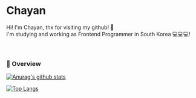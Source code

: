 # Chayan
Hi! I'm Chayan, thx for visiting my github! 👏<br>
I'm studying and working as Frontend Programmer in South Korea 💻💻💻! <br>

<br>

### 🚩 Overview
[![Anurag's github stats](https://github-readme-stats.vercel.app/api?username=hchayan)](https://github.com/anuraghazra/github-readme-stats)
<br>

<!--
### 🚩 skill stacks
<img alt="" src="https://img.shields.io/badge/-javascript-yellow?logo=javascript&logoColor=white">-->
[![Top Langs](https://github-readme-stats.vercel.app/api/top-langs/?username=hchayan&layout=compact)](https://github.com/anuraghazra/github-readme-stats)

<!--START_SECTION:waka-->
<!--END_SECTION:waka-->
